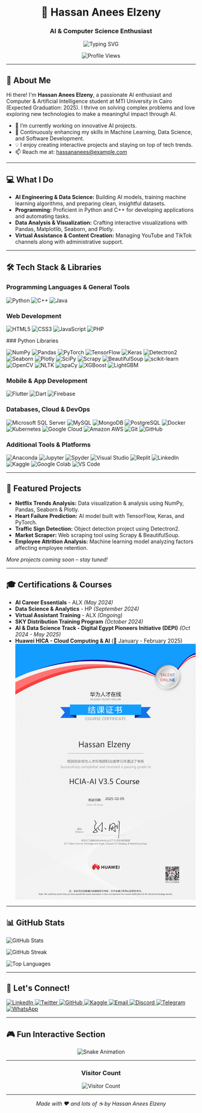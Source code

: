 <h1 align="center">🚀 Hassan Anees Elzeny</h1>
<h3 align="center">AI & Computer Science Enthusiast</h3>

<p align="center">
  <img src="https://readme-typing-svg.herokuapp.com?font=Fira+Code&size=22&pause=1000&color=F7A21B&center=true&vCenter=true&width=600&lines=Welcome+to+My+GitHub+Profile!;AI+%7C+Data+Science+%7C+Cloud+Computing;Building+Innovative+AI+Projects+🚀" alt="Typing SVG" />
</p>
<p align="center">
  <img src="https://komarev.com/ghpvc/?username=HassanAneesElzeny&label=Profile%20Views&color=0e75b6&style=flat" alt="Profile Views" />
</p>

---

## 👋 About Me

Hi there! I'm **Hassan Anees Elzeny**, a passionate AI enthusiast and Computer & Artificial Intelligence student at MTI University in Cairo (Expected Graduation: 2025). I thrive on solving complex problems and love exploring new technologies to make a meaningful impact through AI.

- 🔭 I’m currently working on innovative AI projects.
- 🌱 Continuously enhancing my skills in Machine Learning, Data Science, and Software Development.
- 💡 I enjoy creating interactive projects and staying on top of tech trends.
- 📫 Reach me at: [hassananees@example.com](mailto:hassananees@example.com)

---

## 💻 What I Do

- **AI Engineering & Data Science:** Building AI models, training machine learning algorithms, and preparing clean, insightful datasets.
- **Programming:** Proficient in Python and C++ for developing applications and automating tasks.
- **Data Analysis & Visualization:** Crafting interactive visualizations with Pandas, Matplotlib, Seaborn, and Plotly.
- **Virtual Assistance & Content Creation:** Managing YouTube and TikTok channels along with administrative support.

---
## 🛠️ Tech Stack & Libraries

### Programming Languages & General Tools
<p align="left">
  <img src="https://img.shields.io/badge/Python-FFD43B?style=for-the-badge&logo=python&logoColor=blue" alt="Python" />
  <img src="https://img.shields.io/badge/C++-00599C?style=for-the-badge&logo=cplusplus&logoColor=white" alt="C++" />
  <img src="https://img.shields.io/badge/Java-007396?style=for-the-badge&logo=java&logoColor=white" alt="Java" />
</p>

### Web Development
<p align="left">
  <img src="https://img.shields.io/badge/HTML5-E34F26?style=for-the-badge&logo=html5&logoColor=white" alt="HTML5" />
  <img src="https://img.shields.io/badge/CSS3-1572B6?style=for-the-badge&logo=css3&logoColor=white" alt="CSS3" />
  <img src="https://img.shields.io/badge/JavaScript-F7DF1E?style=for-the-badge&logo=javascript&logoColor=black" alt="JavaScript" />
  <img src="https://img.shields.io/badge/PHP-777BB4?style=for-the-badge&logo=php&logoColor=white" alt="PHP" />
</p>
### Python Libraries
<p align="left">
  <img src="https://img.shields.io/badge/NumPy-013243?style=for-the-badge&logo=numpy&logoColor=white" alt="NumPy" />
  <img src="https://img.shields.io/badge/Pandas-150458?style=for-the-badge&logo=pandas&logoColor=white" alt="Pandas" />
  <img src="https://img.shields.io/badge/PyTorch-EE4C2C?style=for-the-badge&logo=pytorch&logoColor=white" alt="PyTorch" />
  <img src="https://img.shields.io/badge/TensorFlow-FF6F00?style=for-the-badge&logo=tensorflow&logoColor=white" alt="TensorFlow" />
  <img src="https://img.shields.io/badge/Keras-D00000?style=for-the-badge&logo=keras&logoColor=white" alt="Keras" />
  <img src="https://img.shields.io/badge/Detectron2-4B8BBE?style=for-the-badge&logo=python&logoColor=white" alt="Detectron2" />
  <img src="https://img.shields.io/badge/Seaborn-FF7F0E?style=for-the-badge&logo=seaborn&logoColor=white" alt="Seaborn" />
  <img src="https://img.shields.io/badge/Plotly-FF4F00?style=for-the-badge&logo=plotly&logoColor=white" alt="Plotly" />
  <img src="https://img.shields.io/badge/SciPy-8CAAE6?style=for-the-badge&logo=scipy&logoColor=white" alt="SciPy" />
  <img src="https://img.shields.io/badge/Scrapy-9ACD32?style=for-the-badge&logo=scrapy&logoColor=white" alt="Scrapy" />
  <img src="https://img.shields.io/badge/BeautifulSoup-FFB6C1?style=for-the-badge&logo=python&logoColor=white" alt="BeautifulSoup" />
  <img src="https://img.shields.io/badge/scikit--learn-F7931E?style=for-the-badge&logo=scikitlearn&logoColor=white" alt="scikit-learn" />
  <img src="https://img.shields.io/badge/OpenCV-5C3EE8?style=for-the-badge&logo=opencv&logoColor=white" alt="OpenCV" />
  <img src="https://img.shields.io/badge/NLTK-000000?style=for-the-badge&logo=nltk&logoColor=white" alt="NLTK" />
  <img src="https://img.shields.io/badge/spaCy-2C3E50?style=for-the-badge&logo=spacy&logoColor=white" alt="spaCy" />
  <img src="https://img.shields.io/badge/XGBoost-FF5733?style=for-the-badge&logo=xgboost&logoColor=white" alt="XGBoost" />
  <img src="https://img.shields.io/badge/LightGBM-00A2ED?style=for-the-badge&logo=lightgbm&logoColor=white" alt="LightGBM" />
</p>

### Mobile & App Development
<p align="left">
  <img src="https://img.shields.io/badge/Flutter-02569B?style=for-the-badge&logo=flutter&logoColor=white" alt="Flutter" />
  <img src="https://img.shields.io/badge/Dart-0175C2?style=for-the-badge&logo=dart&logoColor=white" alt="Dart" />
  <img src="https://img.shields.io/badge/Firebase-FFCA28?style=for-the-badge&logo=firebase&logoColor=white" alt="Firebase" />
</p>

### Databases, Cloud & DevOps
<p align="left">
  <img src="https://img.shields.io/badge/MSSQL-CC2927?style=for-the-badge&logo=microsoft-sql-server&logoColor=white" alt="Microsoft SQL Server" />
  <img src="https://img.shields.io/badge/MySQL-4479A1?style=for-the-badge&logo=mysql&logoColor=white" alt="MySQL" />
  <img src="https://img.shields.io/badge/MongoDB-47A248?style=for-the-badge&logo=mongodb&logoColor=white" alt="MongoDB" />
  <img src="https://img.shields.io/badge/PostgreSQL-336791?style=for-the-badge&logo=postgresql&logoColor=white" alt="PostgreSQL" />
  <img src="https://img.shields.io/badge/Docker-2496ED?style=for-the-badge&logo=docker&logoColor=white" alt="Docker" />
  <img src="https://img.shields.io/badge/Kubernetes-326CE5?style=for-the-badge&logo=kubernetes&logoColor=white" alt="Kubernetes" />
  <img src="https://img.shields.io/badge/Google%20Cloud-4285F4?style=for-the-badge&logo=google-cloud&logoColor=white" alt="Google Cloud" />
  <img src="https://img.shields.io/badge/AWS-232F3E?style=for-the-badge&logo=amazon-aws&logoColor=white" alt="Amazon AWS" />
  <img src="https://img.shields.io/badge/Git-F05032?style=for-the-badge&logo=git&logoColor=white" alt="Git" />
  <img src="https://img.shields.io/badge/GitHub-181717?style=for-the-badge&logo=github&logoColor=white" alt="GitHub" />
</p>

### Additional Tools & Platforms
<p align="left">
  <img src="https://img.shields.io/badge/Anaconda-44A833?style=for-the-badge&logo=anaconda&logoColor=white" alt="Anaconda" />
  <img src="https://img.shields.io/badge/Jupyter-F37626?style=for-the-badge&logo=jupyter&logoColor=white" alt="Jupyter" />
  <img src="https://img.shields.io/badge/Spyder-143?style=for-the-badge&logo=spyder&logoColor=white" alt="Spyder" />
  <img src="https://img.shields.io/badge/Visual%20Studio-5C2D91?style=for-the-badge&logo=visual-studio&logoColor=white" alt="Visual Studio" />
  <img src="https://img.shields.io/badge/Replit-F26207?style=for-the-badge&logo=replit&logoColor=white" alt="Replit" />
  <img src="https://img.shields.io/badge/LinkedIn-0A66C2?style=for-the-badge&logo=linkedin&logoColor=white" alt="LinkedIn" />
  <img src="https://img.shields.io/badge/Kaggle-20BEFF?style=for-the-badge&logo=kaggle&logoColor=white" alt="Kaggle" />
  <img src="https://img.shields.io/badge/Google%20Colab-F9AB00?style=for-the-badge&logo=google-colab&logoColor=white" alt="Google Colab" />
  <img src="https://img.shields.io/badge/VSCode-007ACC?style=for-the-badge&logo=visualstudiocode&logoColor=white" alt="VS Code" />
</p>



---

## 📂 Featured Projects

- **Netflix Trends Analysis:** Data visualization & analysis using NumPy, Pandas, Seaborn & Plotly.
- **Heart Failure Prediction:** AI model built with TensorFlow, Keras, and PyTorch.
- **Traffic Sign Detection:** Object detection project using Detectron2.
- **Market Scraper:** Web scraping tool using Scrapy & BeautifulSoup.
- **Employee Attrition Analysis:** Machine learning model analyzing factors affecting employee retention.

*More projects coming soon – stay tuned!*

---

## 🎓 Certifications & Courses

- **AI Career Essentials** - ALX *(May 2024)*
- **Data Science & Analytics** - HP *(September 2024)*
- **Virtual Assistant Training** - ALX *(Ongoing)*
- **SKY Distribution Training Program** *(October 2024)*
- **AI & Data Science Track - Digital Egypt Pioneers Initiative (DEPI)** *(Oct 2024 - May 2025)*
- **Huawei HICA - Cloud Computing & AI** (📅 January - February 2025)  
  ![Huawei Certification](Huawei.png)

---

## 📊 GitHub Stats

![GitHub Stats](https://github-readme-stats.vercel.app/api?username=Hassona18&show_icons=true&theme=radical)

![GitHub Streak](https://github-readme-streak-stats.herokuapp.com/?user=Hassona18&theme=radical)

![Top Languages](https://github-readme-stats.vercel.app/api/top-langs/?username=Hassona18&layout=compact&theme=radical)


---

## 🔗 Let's Connect!

<p align="left">
  <a href="https://linkedin.com/in/your-linkedin" target="_blank">
    <img src="https://img.shields.io/badge/LinkedIn-blue?style=for-the-badge&logo=linkedin" alt="LinkedIn" />
  </a>
  <a href="https://twitter.com/your-twitter" target="_blank">
    <img src="https://img.shields.io/badge/Twitter-1DA1F2?style=for-the-badge&logo=twitter" alt="Twitter" />
  </a>
  <a href="https://github.com/HassanAneesElzeny" target="_blank">
    <img src="https://img.shields.io/badge/GitHub-000?style=for-the-badge&logo=github" alt="GitHub" />
  </a>
  <a href="https://www.kaggle.com/your-kaggle" target="_blank">
    <img src="https://img.shields.io/badge/Kaggle-20BEFF?style=for-the-badge&logo=kaggle&logoColor=white" alt="Kaggle" />
  </a>
  <a href="mailto:hassananees@example.com" target="_blank">
    <img src="https://img.shields.io/badge/Email-D14836?style=for-the-badge&logo=gmail" alt="Email" />
  </a>
  <a href="https://discord.gg/your-discord" target="_blank">
    <img src="https://img.shields.io/badge/Discord-7289DA?style=for-the-badge&logo=discord&logoColor=white" alt="Discord" />
  </a>
  <a href="https://t.me/your-telegram" target="_blank">
    <img src="https://img.shields.io/badge/Telegram-2CA5E0?style=for-the-badge&logo=telegram&logoColor=white" alt="Telegram" />
  </a>
  <a href="https://wa.me/your-number" target="_blank">
    <img src="https://img.shields.io/badge/WhatsApp-25D366?style=for-the-badge&logo=whatsapp&logoColor=white" alt="WhatsApp" />
  </a>
</p>

---

## 🎮 Fun Interactive Section

<div align="center">
  <!-- Animated Snake Game (if enabled on your repo) -->
  <img src="https://raw.githubusercontent.com/HassanAneesElzeny/HassanAneesElzeny/output/snake.svg" alt="Snake Animation" />
</div>

---

<div align="center">
  <h3>Visitor Count</h3>
  <img src="https://profile-counter.glitch.me/HassanAneesElzeny/count.svg" alt="Visitor Count" />
</div>

---

<p align="center"><em>Made with ❤️ and lots of ☕ by Hassan Anees Elzeny</em></p>
